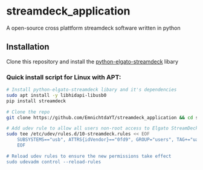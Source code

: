 # streamdeck_application
A open-source cross plattform streamdeck software written in python

## Installation
Clone this repository and install the [python-elgato-streamdeck](https://github.com/abcminiuser/python-elgato-streamdeck) libary

### Quick install script for Linux with APT:
```bash
# Install python-elgato-streamdeck libary and it's dependencies
sudo apt install -y libhidapi-libusb0
pip install streamdeck

# Clone the repo
git clone https://github.com/EmnichtdaYT/streamdeck_application && cd streamdeck_application

# Add udev rule to allow all users non-root access to Elgato StreamDeck devices
sudo tee /etc/udev/rules.d/10-streamdeck.rules << EOF
    SUBSYSTEMS=="usb", ATTRS{idVendor}=="0fd9", GROUP="users", TAG+="uaccess"
    EOF

# Reload udev rules to ensure the new permissions take effect
sudo udevadm control --reload-rules

```